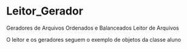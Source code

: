 # Leitor_Gerador
Geradores de Arquivos Ordenados e Balanceados
Leitor de Arquivos

O leitor e os geradores seguem o exemplo de objetos da classe aluno